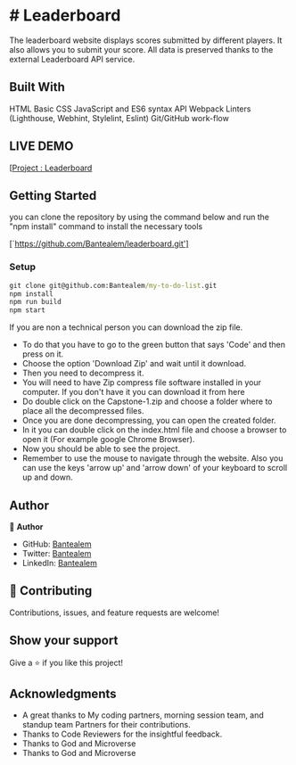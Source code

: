 # # Leaderboard

The leaderboard website displays scores submitted by different players. It also allows you to submit your score. All data is preserved thanks to the external Leaderboard API service.

## Built With
HTML
Basic CSS
JavaScript and ES6 syntax
API
Webpack
Linters (Lighthouse, Webhint, Stylelint, Eslint)
Git/GitHub work-flow

## LIVE DEMO
[[Project : Leaderboard]()

## Getting Started

you can clone the repository by using the command below and run the "npm install" command to install the necessary tools

[`https://github.com/Bantealem/leaderboard.git']

### Setup

```cmd
git clone git@github.com:Bantealem/my-to-do-list.git
npm install
npm run build
npm start
```

If you are non a technical person you can download the zip file.

- To do that you have to go to the green button that says 'Code' and then press on it.
- Choose the option 'Download Zip' and wait until it download.
- Then you need to decompress it.
- You will need to have Zip compress file software installed in your computer. If you don't have it you can download it from here
- Do double click on the Capstone-1.zip and choose a folder where to place all the decompressed files.
- Once you are done decompressing, you can open the created folder.
- In it you can double click on the index.html file and choose a browser to open it (For example google Chrome Browser).
- Now you should be able to see the project.
- Remember to use the mouse to navigate through the website. Also you can use the keys 'arrow up' and 'arrow down' of your keyboard
  to scroll up and down.

## Author

👤 **Author**

- GitHub: [Bantealem](https://github.com/Bantealem)
- Twitter: [Bantealem](https://twitter.com/BantealemG)
- LinkedIn: [Bantealem](https://www.linkedin.com/in/bantealem-geto-a301b9213/)


## 🤝 Contributing

Contributions, issues, and feature requests are welcome!

## Show your support

Give a ⭐️ if you like this project!

## Acknowledgments

- A great thanks to My coding partners, morning session team, and standup team Partners for their contributions.
- Thanks to Code Reviewers for the insightful feedback.
- Thanks to God and Microverse
- Thanks to God and Microverse